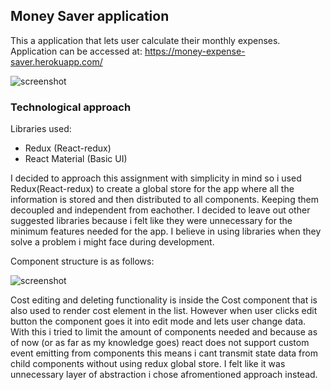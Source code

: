 ## Money Saver application

This a application that lets user calculate their monthly expenses.  Application can be accessed at: https://money-expense-saver.herokuapp.com/

![screenshot](https://i.gyazo.com/b9b64d77fc5f137e8c118aba402ec117.png)

### Technological approach

Libraries used:

- Redux (React-redux)
- React Material (Basic UI)

I decided to approach this assignment with simplicity in mind so i used Redux(React-redux) to create a global store for the app where all the information is stored and then distributed to all components. Keeping them decoupled and independent from eachother. I decided to leave out other suggested libraries because i felt like they were unnecessary for the minimum features needed for the app. I believe in using libraries when they solve a problem i might face during development.

Component structure is as follows:

![screenshot](https://i.gyazo.com/e2f07995a9410d7e49f28e882520fd6e.png)

Cost editing and deleting functionality is inside the Cost component that is also used to render cost element in the list. However when user clicks edit button the component goes it into edit mode and lets user change data. With this i tried to limit the amount of components needed and because as of now (or as far as my knowledge goes) react does not support custom event emitting from components this means i cant transmit state data from child components without using redux global store. I felt like it was unnecessary layer of abstraction i chose afromentioned approach instead.
